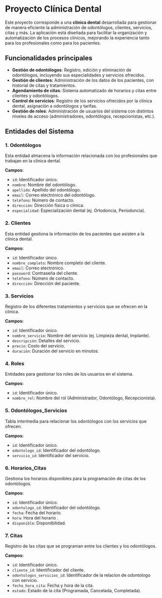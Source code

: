 # Proyecto Clínica Dental

Este proyecto corresponde a una **clínica dental** desarrollada para gestionar de manera eficiente la administración de odontólogos, clientes, servicios, citas y más. La aplicación está diseñada para facilitar la organización y automatización de los procesos clínicos, mejorando la experiencia tanto para los profesionales como para los pacientes.

## Funcionalidades principales

- **Gestión de odontólogos**: Registro, edición y eliminación de odontólogos, incluyendo sus especialidades y servicios ofrecidos.
- **Gestión de clientes**: Administración de los datos de los pacientes, con historial de citas y tratamientos.
- **Agendamiento de citas**: Sistema automatizado de horarios y citas entre clientes y odontólogos.
- **Control de servicios**: Registro de los servicios ofrecidos por la clínica dental, asignación a odontólogos y tarifas.
- **Gestión de roles**: Administración de usuarios del sistema con distintos niveles de acceso (administradores, odontólogos, recepcionistas, etc.).

## Entidades del Sistema

### 1. **Odontólogos**
Esta entidad almacena la información relacionada con los profesionales que trabajan en la clínica dental.

**Campos:**
- `id`: Identificador único.
- `nombre`: Nombre del odontólogo.
- `apellido`: Apellido del odontólogo.
- `email`: Correo electrónico del odontólogo.
- `teléfono`: Número de contacto.
- `dirección`: Dirección física o clínica.
- `especialidad`: Especialización dental (ej. Ortodoncia, Periodoncia).

### 2. **Clientes**
Esta entidad gestiona la información de los pacientes que asisten a la clínica dental.

**Campos:**
- `id`: Identificador único.
- `nombre_completo`: Nombre completo del cliente.
- `email`: Correo electrónico.
- `password`: Contraseña del cliente.
- `teléfono`: Número de contacto.
- `dirección`: Dirección del paciente.

### 3. **Servicios**
Registro de los diferentes tratamientos y servicios que se ofrecen en la clínica.

**Campos:**
- `id`: Identificador único.
- `nombre_servicio`: Nombre del servicio (ej. Limpieza dental, Implante).
- `descripción`: Detalles del servicio.
- `precio`: Costo del servicio.
- `duración`: Duración del servicio en minutos.

### 4. **Roles**
Entidades para gestionar los roles de los usuarios en el sistema.

**Campos:**
- `id`: Identificador único.
- `nombre_rol`: Nombre del rol (Administrador, Odontólogo, Recepcionista).

### 5. **Odontólogos_Servicios**
Tabla intermedia para relacionar los odontólogos con los servicios que ofrecen.

**Campos:**
- `id`: Identificador único.
- `odontologo_id`: Identificador del odontólogo.
- `servicio_id`: Identificador del servicio.

### 6. **Horarios_Citas**
Gestiona los horarios disponibles para la programación de citas de los odontólogos.

**Campos:**
- `id`: Identificador único.
- `odontologo_id`: Identificador del odontólogo.
- `fecha`: Fecha del horario.
- `hora`: Hora del horario .
- `disponible`: Disponibilidad.

### 7. **Citas**
Registro de las citas que se programan entre los clientes y los odontólogos.

**Campos:**
- `id`: Identificador único.
- `cliente_id`: Identificador del cliente.
- `odontologos_servicios_id`: Identificador de la relacion de odontologo con servicio.
- `fecha_hora_cita`: Fecha y hora de la cita.
- `estado`: Estado de la cita (Programada, Cancelada, Completada).

